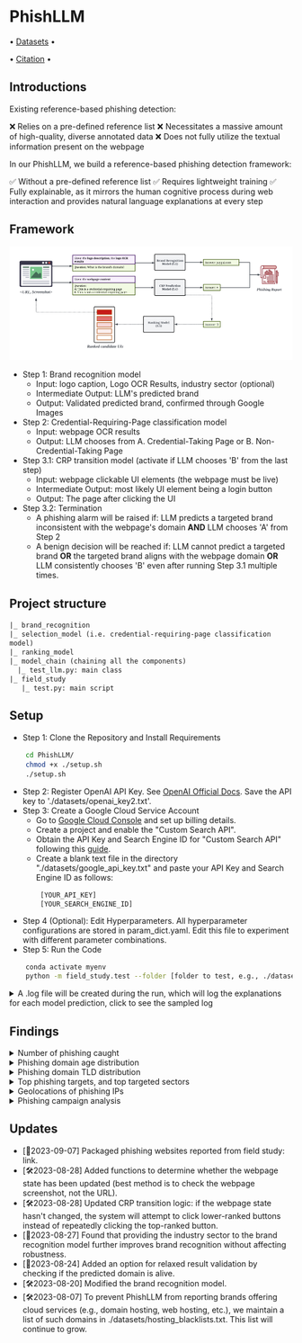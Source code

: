 # PhishLLM

<p align="center">

[//]: # (  • <a href="">Paper</a> •)

[//]: # (  • <a href="">Website</a> •)

  • <a href="https://drive.google.com/drive/folders/1x6N6QEt_34B-pMStbBANUrjim-2ixG6T?usp=sharing">Datasets</a>  •

  • <a href="#citation">Citation</a> •

</p>

## Introductions
Existing reference-based phishing detection:

:x: Relies on a pre-defined reference list
:x: Necessitates a massive amount of high-quality, diverse annotated data
:x: Does not fully utilize the textual information present on the webpage

In our PhishLLM, we build a reference-based phishing detection framework:

✅ Without a pre-defined reference list
✅ Requires lightweight training
✅ Fully explainable, as it mirrors the human cognitive process during web interaction and provides natural language explanations at every step

## Framework
<img src="./figures/phishllm.png">

- Step 1: Brand recognition model
  - Input: logo caption, Logo OCR Results, industry sector (optional)
  - Intermediate Output: LLM's predicted brand
  - Output: Validated predicted brand, confirmed through Google Images
- Step 2: Credential-Requiring-Page classification model
  - Input: webpage OCR results
  - Output: LLM chooses from A. Credential-Taking Page or B. Non-Credential-Taking Page
- Step 3.1: CRP transition model (activate if LLM chooses 'B' from the last step)
  - Input: webpage clickable UI elements (the webpage must be live)
  - Intermediate Output: most likely UI element being a login button
  - Output: The page after clicking the UI 
- Step 3.2: Termination
  - A phishing alarm will be raised if:
  LLM predicts a targeted brand inconsistent with the webpage's domain
  **AND** LLM chooses 'A' from Step 2
  - A benign decision will be reached if:
  LLM cannot predict a targeted brand
  **OR** the targeted brand aligns with the webpage domain
  **OR** LLM consistently chooses 'B' even after running Step 3.1 multiple times.

## Project structure
```
|_ brand_recognition
|_ selection_model (i.e. credential-requiring-page classification model)
|_ ranking_model
|_ model_chain (chaining all the components)
  |_ test_llm.py: main class
|_ field_study 
   |_ test.py: main script
```

## Setup
- Step 1: Clone the Repository and Install Requirements
```bash
    cd PhishLLM/
    chmod +x ./setup.sh
    ./setup.sh
```
- Step 2: Register OpenAI API Key. See [OpenAI Official Docs](https://platform.openai.com/). Save the API key to './datasets/openai_key2.txt'.
- Step 3: Create a Google Cloud Service Account
  - Go to [Google Cloud Console]((https://console.cloud.google.com/)) and set up billing details.
  - Create a project and enable the "Custom Search API".
  - Obtain the API Key and Search Engine ID for "Custom Search API" following this [guide](https://developers.google.com/custom-search/v1/overview).
  - Create a blank text file in the directory "./datasets/google_api_key.txt" and paste your API Key and Search Engine ID as follows:
     ```text 
      [YOUR_API_KEY]
      [YOUR_SEARCH_ENGINE_ID]
     ```
- Step 4 (Optional): Edit Hyperparameters. All hyperparameter configurations are stored in param_dict.yaml. Edit this file to experiment with different parameter combinations.
- Step 5: Run the Code
```bash
    conda activate myenv
    python -m field_study.test --folder [folder to test, e.g., ./datasets/field_study/2023-08-21/] --date [e.g., 2023-08-21]
```

<details>
<summary> A .log file will be created during the run, which will log the explanations for each model prediction, click to see the sampled log</summary>
    <pre><code>
      [PhishLLMLogger][DEBUG] Folder ./datasets/field_study/2023-09-01/device-862044b2-5124-4735-b6d5-f114eea4a232.remotewd.com
      [PhishLLMLogger][DEBUG] Logo caption: the logo for sonicwall network security appliance
      [PhishLLMLogger][DEBUG] Logo OCR: SONICWALL Network Security Appliance Username
      [PhishLLMLogger][DEBUG] Industry: Technology
      [PhishLLMLogger][DEBUG] LLM prediction time: 0.9699530601501465
      [PhishLLMLogger][DEBUG] Detected brand: sonicwall.com
      [PhishLLMLogger][DEBUG] Domain sonicwall.com is valid and alive
      [PhishLLMLogger][DEBUG] CRP prediction: There is no confusing token. Then we find the keywords that are related to login: LOG IN. Additionally, the presence of "Username" suggests that this page requires credentials. Therefore, the answer would be A.
      [💥] Phishing discovered, phishing target is sonicwall.com
      [PhishLLMLogger][DEBUG] Folder ./datasets/field_study/2023-09-01/lp.aldooliveira.com
      [PhishLLMLogger][DEBUG] Logo caption: a black and white photo of the word hello world
      [PhishLLMLogger][DEBUG] Logo OCR: Hello world! Welcome to WordPress. This is your first post. Edit or delete it, then start writing! dezembro 2, 2021 publicado
      [PhishLLMLogger][DEBUG] Industry: Uncategorized
      [PhishLLMLogger][DEBUG] LLM prediction time: 0.8813009262084961
      [PhishLLMLogger][DEBUG] Detected brand: wordpress.com
      [PhishLLMLogger][DEBUG] Domain wordpress.com is valid and alive
      [PhishLLMLogger][DEBUG] CRP prediction: There is no token or keyword related to login or sensitive information. Therefore the answer would be B.
      [PhishLLMLogger][DEBUG] No candidate login button to click
       [✅] Benign
    </code></pre>
</details>

## Findings
<details>
  <summary>Number of phishing caught</summary>
  <img src="./field_study/plots/num_phish.png">
</details>
<details>
  <summary>Phishing domain age distribution</summary>
  <img src="./field_study/plots/domain_age.png">
</details>
<details>
  <summary>Phishing domain TLD distribution</summary>
  
  | Top-5 TLD | Frequency      |
  |----------------| --------------- |
  | .com | 447 occurrences |
  | .de | 60 occurrences |
  | .online | 58 occurrences |
  | .info | 52 occurrences |
  | .xyz | 52 occurrences |

</details>
<details>
  <summary>Top phishing targets, and top targeted sectors</summary>
  <img src="./field_study/plots/brand_freq.png">
  <img src="./field_study/plots/brand_sector.png">
</details>
<details>
  <summary>Geolocations of phishing IPs</summary>
  <img src="./field_study/plots/geo.png">
</details>
<details>
  <summary>Phishing campaign analysis</summary>
  <img src="./field_study/plots/campaign.png">
</details>


## Updates
- [👏2023-09-07] Packaged phishing websites reported from field study: link.
- [🛠️2023-08-28] Added functions to determine whether the webpage state has been updated (best method is to check the webpage screenshot, not the URL).
- [🛠️2023-08-28] Updated CRP transition logic: if the webpage state hasn't changed, the system will attempt to click lower-ranked buttons instead of repeatedly clicking the top-ranked button.
- [🤔2023-08-27] Found that providing the industry sector to the brand recognition model further improves brand recognition without affecting robustness.
- [🤔2023-08-24] Added an option for relaxed result validation by checking if the predicted domain is alive.
- [🛠️2023-08-20] Modified the brand recognition model.
- [🛠️2023-08-07] To prevent PhishLLM from reporting brands offering cloud services (e.g., domain hosting, web hosting, etc.), we maintain a list of such domains in ./datasets/hosting_blacklists.txt. This list will continue to grow.